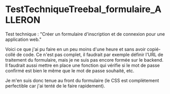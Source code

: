# TestTechniqueTreebal_formulaire_ALLERON
Test technique : "Créer un formulaire d'inscription et de connexion pour une application web." 

Voici ce que j'ai pu faire en un peu moins d'une heure et sans avoir copié-collé de code. Ce n'est pas complet, il faudrait par exemple définir l'URL de traitement du formulaire, mais je ne suis pas encore formée sur le backend. Il faudrait aussi mettre en place une fonction qui vérifie si le mot de passe confirmé est bien le même que le mot de passe souhaité, etc.

Je m'en suis donc tenue au front du formulaire (le CSS est complètement perfectible car j'ai tenté de le faire rapidement).
